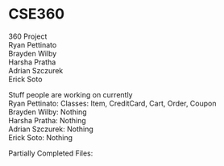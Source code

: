 # CSE360
360 Project <br/>
Ryan Pettinato <br/>
Brayden Wilby <br/>
Harsha Pratha <br/>
Adrian Szczurek <br/>
Erick Soto 


Stuff people are working on currently <br/>
Ryan Pettinato: Classes: Item, CreditCard, Cart, Order, Coupon <br/>
Brayden Wilby: Nothing <br/>
Harsha Pratha: Nothing <br/>
Adrian Szczurek: Nothing <br/>
Erick Soto: Nothing <br/>
 
Partially Completed Files: <br/>

